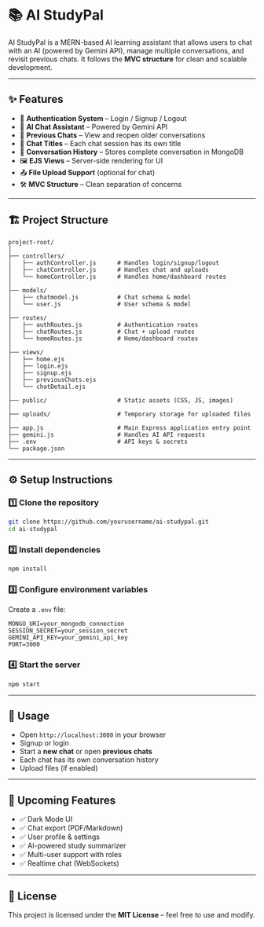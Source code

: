 # 📚 AI StudyPal

AI StudyPal is a MERN-based AI learning assistant that allows users to chat with an AI (powered by Gemini API), manage multiple conversations, and revisit previous chats. It follows the **MVC structure** for clean and scalable development.

---

## ✨ Features

* 🔑 **Authentication System** – Login / Signup / Logout
* 💬 **AI Chat Assistant** – Powered by Gemini API
* 📂 **Previous Chats** – View and reopen older conversations
* 📝 **Chat Titles** – Each chat session has its own title
* 📑 **Conversation History** – Stores complete conversation in MongoDB
* 🖼️ **EJS Views** – Server-side rendering for UI
* 📤 **File Upload Support** (optional for chat)
* 🛠️ **MVC Structure** – Clean separation of concerns

---

## 🏗️ Project Structure

```
project-root/
│
├── controllers/
│   ├── authController.js      # Handles login/signup/logout
│   ├── chatController.js      # Handles chat and uploads
│   └── homeController.js      # Handles home/dashboard routes
│
├── models/
│   ├── chatmodel.js           # Chat schema & model
│   └── user.js                # User schema & model
│
├── routes/
│   ├── authRoutes.js          # Authentication routes
│   ├── chatRoutes.js          # Chat + upload routes
│   └── homeRoutes.js          # Home/dashboard routes
│
├── views/
│   ├── home.ejs
│   ├── login.ejs
│   ├── signup.ejs
│   ├── previousChats.ejs
│   └── chatDetail.ejs
│
├── public/                    # Static assets (CSS, JS, images)
│
├── uploads/                   # Temporary storage for uploaded files
│
├── app.js                     # Main Express application entry point
├── gemini.js                  # Handles AI API requests
├── .env                       # API keys & secrets
└── package.json
```

---

## ⚙️ Setup Instructions

### 1️⃣ Clone the repository

```bash
git clone https://github.com/yourusername/ai-studypal.git
cd ai-studypal
```

### 2️⃣ Install dependencies

```bash
npm install
```

### 3️⃣ Configure environment variables

Create a `.env` file:

```env
MONGO_URI=your_mongodb_connection
SESSION_SECRET=your_session_secret
GEMINI_API_KEY=your_gemini_api_key
PORT=3000
```

### 4️⃣ Start the server

```bash
npm start
```

---

## 🚀 Usage

* Open `http://localhost:3000` in your browser
* Signup or login
* Start a **new chat** or open **previous chats**
* Each chat has its own conversation history
* Upload files (if enabled)

---

## 🔮 Upcoming Features

* ✅ Dark Mode UI
* ✅ Chat export (PDF/Markdown)
* ✅ User profile & settings
* ✅ AI-powered study summarizer
* ✅ Multi-user support with roles
* ✅ Realtime chat (WebSockets)

---

## 📜 License

This project is licensed under the **MIT License** – feel free to use and modify.
